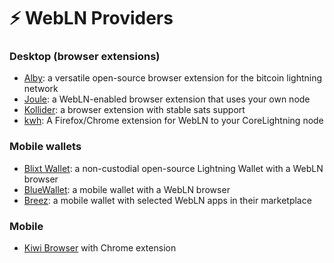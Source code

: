 # ⚡ WebLN Providers

### Desktop (browser extensions)

* [Alby](https://getalby.com/): a versatile open-source browser extension for the bitcoin lightning network&#x20;
* [Joule](https://lightningjoule.com/): a WebLN-enabled browser extension that uses your own node
* [Kollider](https://kollider.xyz/): a browser extension with stable sats support&#x20;
* [kwh](https://github.com/fiatjaf/kwh/): A Firefox/Chrome extension for WebLN to your CoreLightning node&#x20;

### Mobile wallets

* [Blixt Wallet](https://blixtwallet.github.io/): a non-custodial open-source Lightning Wallet with a WebLN browser
* [BlueWallet](https://bluewallet.io/): a mobile wallet with a WebLN browser&#x20;
* [Breez](https://breez.technology/): a mobile wallet with selected WebLN apps in their marketplace

### Mobile&#x20;

* [Kiwi Browser](https://kiwibrowser.com/) with Chrome extension

